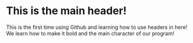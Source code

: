 # This is the main header!
This is the first time using Github and learning how to use headers in here!
We learn how to make it bold and the main character of our program!
